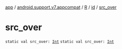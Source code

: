 [app](../../../index.md) / [android.support.v7.appcompat](../../index.md) / [R](../index.md) / [id](index.md) / [src_over](.)

# src_over

`static val src_over: `[`Int`](https://kotlinlang.org/api/latest/jvm/stdlib/kotlin/-int/index.html)
`static val src_over: `[`Int`](https://kotlinlang.org/api/latest/jvm/stdlib/kotlin/-int/index.html)